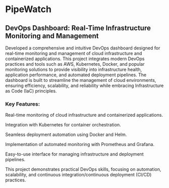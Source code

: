 # PipeWatch



## DevOps Dashboard: Real-Time Infrastructure Monitoring and Management

Developed a comprehensive and intuitive DevOps dashboard designed for real-time monitoring and management of cloud infrastructure and containerized applications. This project integrates modern DevOps practices and tools such as AWS, Kubernetes, Docker, and popular monitoring solutions to provide visibility into infrastructure health, application performance, and automated deployment pipelines. The dashboard is built to streamline the management of cloud environments, ensuring efficiency, scalability, and reliability while embracing Infrastructure as Code (IaC) principles.

### Key Features:

Real-time monitoring of cloud infrastructure and containerized applications.

Integration with Kubernetes for container orchestration.

Seamless deployment automation using Docker and Helm.

Implementation of automated monitoring with Prometheus and Grafana.

Easy-to-use interface for managing infrastructure and deployment pipelines.

This project demonstrates practical DevOps skills, focusing on automation, scalability, and continuous integration/continuous deployment (CI/CD) practices.
